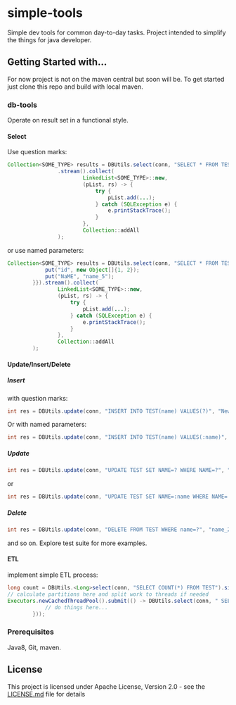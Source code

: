 # simple-tools
Simple dev tools for common day-to-day tasks.
Project intended to simplify the things for java developer. 

## Getting Started with...
For now project is not on the maven central but soon will be.
To get started just clone this repo and build with local maven.

### db-tools
Operate on result set in a functional style.
#### Select
Use question marks:
```java
Collection<SOME_TYPE> results = DBUtils.select(conn, "SELECT * FROM TEST WHERE ID IN (?, ?)", 1, 2)
                .stream().collect(
                        LinkedList<SOME_TYPE>::new,
                        (pList, rs) -> {
                            try {
                                pList.add(...);
                            } catch (SQLException e) {
                                e.printStackTrace();
                            }
                        },
                        Collection::addAll
                );
```
or use named parameters:
```java
Collection<SOME_TYPE> results = DBUtils.select(conn, "SELECT * FROM TEST WHERE 1=1 AND ID IN (:ID) OR NAME=:name", new HashMap<String, Object>() {{
            put("id", new Object[]{1, 2});
            put("NaME", "name_5");
        }}).stream().collect(
                LinkedList<SOME_TYPE>::new,
                (pList, rs) -> {
                    try {
                        pList.add(...);
                    } catch (SQLException e) {
                        e.printStackTrace();
                    }
                },
                Collection::addAll
        );
```
#### Update/Insert/Delete

##### Insert 

with question marks:
```java
int res = DBUtils.update(conn, "INSERT INTO TEST(name) VALUES(?)", "New_Name");
```
Or with named parameters:
```java
int res = DBUtils.update(conn, "INSERT INTO TEST(name) VALUES(:name)", new Pair<>("name", "New_Name"));
```
##### Update
```java
int res = DBUtils.update(conn, "UPDATE TEST SET NAME=? WHERE NAME=?", "new_name_2", "name_2");
```
or
```java
int res = DBUtils.update(conn, "UPDATE TEST SET NAME=:name WHERE NAME=:new_name", new Pair<>("name", "new_name_2"), new Pair<>("new_name", "name_2"));
```
        
##### Delete
```java
int res = DBUtils.update(conn, "DELETE FROM TEST WHERE name=?", "name_2");
```
and so on. Explore test suite for more examples.

#### ETL
implement simple ETL process:
```java
long count = DBUtils.<Long>select(conn, "SELECT COUNT(*) FROM TEST").single((rs) -> rs.getLong(1));
// calculate partitions here and split work to threads if needed
Executors.newCachedThreadPool().submit(() -> DBUtils.select(conn, " SELECT * FROM TEST WHERE 1=1 AND ID>? AND ID<?", start, end).stream().map(rs -> /*map result set here*/).forEach(obj -> {
            // do things here...
        }));
```

### Prerequisites
Java8, Git, maven.

## License
This project is licensed under Apache License, Version 2.0 - see the [LICENSE.md](LICENSE.md) file for details

